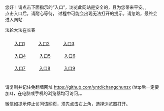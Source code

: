 您好！请点击下面指示的“入口”，浏览此网站是安全的，且为您带来平安。。 <br/>
点击入口后，请耐心等待， 过程中可能会出现无法打开的提示，请忽略，最终会进入网站. </br>

法轮大法在长春<br/>
<div style="padding:10px"><a style="margin:20px" target="_blank" href="https://dopeuq5e0mvr9.cloudfront.net/2Qpsp?quqked" id="ccLink1" rel="nofollow">入口1</a> <a target="_blank" style="margin:20px" href="https://dlqdb0exv8hwt.cloudfront.net/2Qpsp?pivqar" id="ccLink2" rel="nofollow">入口2</a> <a style="margin:20px" target="_blank" href="https://d3uwr2inlnfwdt.cloudfront.net/2Qpsp?ajmzjk" id="ccLink3" rel="nofollow">入口3</a></div>

<div style="padding:10px" ><a style="margin:20px" target="_blank" href="https://dopeuq5e0mvr9.cloudfront.net/2Qpsp?quqked" id="ccLink4" rel="nofollow">入口4</a> <a style="margin:20px" href="https://dlqdb0exv8hwt.cloudfront.net/2Qpsp?pivqar" target="_blank" id="ccLink5" rel="nofollow">入口5</a> <a style="margin:20px" href="https://d3uwr2inlnfwdt.cloudfront.net/2Qpsp?ajmzjk" target="_blank" id="ccLink6" rel="nofollow">入口6</a></div>

<div style="padding:10px"><a style="margin:20px" target="_blank" href="https://dopeuq5e0mvr9.cloudfront.net/2Qpsp?quqked" id="ccLink7" rel="nofollow">入口7</a> <a style="margin:20px" href="https://dlqdb0exv8hwt.cloudfront.net/2Qpsp?pivqar" target="_blank" id="ccLink8" rel="nofollow">入口8</a> <a style="margin:20px" target="_blank" href="https://d3uwr2inlnfwdt.cloudfront.net/2Qpsp?ajmzjk" id="ccLink9" rel="nofollow">入口9</a></div>

<br/>



请复制并记住免翻墙网址 https://github.com/yntd/changchunzx (http后一定要加s)，在电脑或手机的浏览器均可访问。。<br/>

微信如提示停止访问该网页，须先点击右上角，选择浏览器打开。
